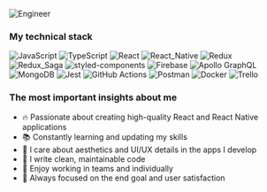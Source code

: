 ![Engineer](https://github.com/vitaliiganso/vitaliiganso/assets/136831611/8703bd9c-4626-4164-a84e-08b264fc1c80)

### My technical stack
![JavaScript](https://img.shields.io/badge/JavaScript-F7DF1E?style=for-the-badge&logo=javascript&logoColor=black) ![TypeScript](https://img.shields.io/badge/TypeScript-007ACC?style=for-the-badge&logo=typescript&logoColor=white) ![React](https://img.shields.io/badge/React-20232A?style=for-the-badge&logo=react&logoColor=61DAFB) ![React_Native](https://img.shields.io/badge/React_Native-20232A?style=for-the-badge&logo=react&logoColor=61DAFB) ![Redux](https://img.shields.io/badge/Redux-593D88?style=for-the-badge&logo=redux&logoColor=white) ![Redux_Saga](https://img.shields.io/badge/Redux_Saga-96CF76?style=for-the-badge&logo=Redux-Saga&logoColor=white) ![styled-components](https://img.shields.io/badge/styled--components-DB7093?style=for-the-badge&logo=styled-components&logoColor=white) ![Firebase](https://img.shields.io/badge/Firebase-757575?style=for-the-badge&logo=firebase&logoColor=F7CC50) ![Apollo GraphQL](https://img.shields.io/badge/Apollo%20GraphQL-311C87?&style=for-the-badge&logo=Apollo%20GraphQL&logoColor=white) ![MongoDB](https://img.shields.io/badge/MongoDB-4EA94B?style=for-the-badge&logo=mongodb&logoColor=white) ![Jest](https://img.shields.io/badge/Jest-C21325?style=for-the-badge&logo=jest&logoColor=white) ![GitHub Actions](https://img.shields.io/badge/GitHub_Actions-2088FF?style=for-the-badge&logo=github-actions&logoColor=white) ![Postman](https://img.shields.io/badge/Postman-E67045?style=for-the-badge&logo=postman&logoColor=white) ![Docker](https://img.shields.io/badge/Docker-2CA5E0?style=for-the-badge&logo=docker&logoColor=white) ![Trello](https://img.shields.io/badge/Trello-3175B4?style=for-the-badge&logo=trello&logoColor=white)

### The most important insights about me

- 🔥 Passionate about creating high-quality React and React Native applications
- 📚 Constantly learning and updating my skills
- 🎨 I care about aesthetics and UI/UX details in the apps I develop
- 🔬 I write clean, maintainable code
- 🤝 Enjoy working in teams and individually
- 🎯 Always focused on the end goal and user satisfaction
